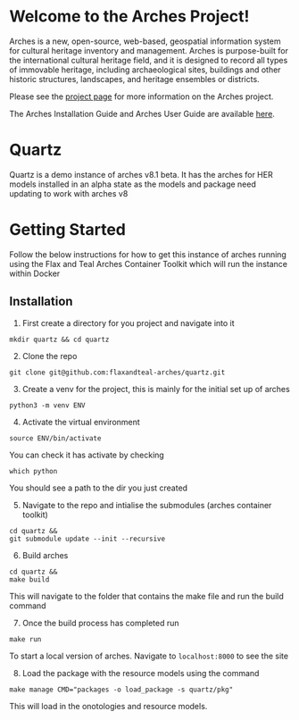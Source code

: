 # Welcome to the Arches Project!

Arches is a new, open-source, web-based, geospatial information system for cultural heritage inventory and management. Arches is purpose-built for the international cultural heritage field, and it is designed to record all types of immovable heritage, including archaeological sites, buildings and other historic structures, landscapes, and heritage ensembles or districts.

Please see the [project page](http://archesproject.org/) for more information on the Arches project.

The Arches Installation Guide and Arches User Guide are available [here](http://archesproject.org/documentation/).

# Quartz
Quartz is a demo instance of arches v8.1 beta. It has the arches for HER models installed in an alpha state as the models and package need updating to work with arches v8

# Getting Started
Follow the below instructions for how to get this instance of arches running using the Flax and Teal Arches Container Toolkit which will run the instance within Docker

## Installation

1. First create a directory for you project and navigate into it
```
mkdir quartz && cd quartz
```

2. Clone the repo
```
git clone git@github.com:flaxandteal-arches/quartz.git
```

3. Create a venv for the project, this is mainly for the initial set up of arches
```
python3 -m venv ENV
```

4. Activate the virtual environment
```
source ENV/bin/activate
```

You can check it has activate by checking
```
which python
```
You should see a path to the dir you just created


5. Navigate to the repo and intialise the submodules (arches container toolkit)
```
cd quartz &&
git submodule update --init --recursive
```

6. Build arches
```
cd quartz && 
make build
```
This will navigate to the folder that contains the make file and run the build command

7. Once the build process has completed run
```
make run
```
To start a local version of arches. Navigate to `localhost:8000` to see the site

8. Load the package with the resource models using the command
```
make manage CMD="packages -o load_package -s quartz/pkg"
```
This will load in the onotologies and resource models.


